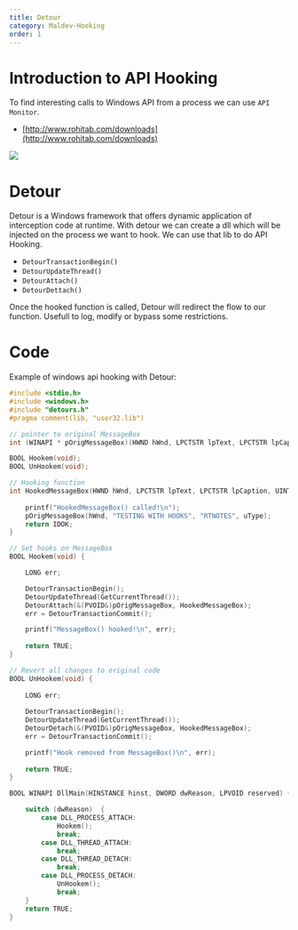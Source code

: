 ```yaml
---
title: Detour
category: Maldev-Hooking
order: 1
---
```


# Introduction to API Hooking

To find interesting calls to Windows API from a process we can use `API Monitor`.

* [http://www.rohitab.com/downloads](http://www.rohitab.com/downloads)

![](/rtnotes/images/apimonitor.png)


# Detour

Detour is a Windows framework that offers dynamic application of interception code at runtime. With detour we can create a dll which will be injected on the process we want to hook. We can use that lib to do API Hooking.

* `DetourTransactionBegin()`
* `DetourUpdateThread()`
* `DetourAttach()`
* `DetourDettach()`

Once the hooked function is called, Detour will redirect the flow to our function. Usefull to log, modify or bypass some restrictions.

# Code

Example of windows api hooking with Detour:

```cpp
#include <stdio.h>
#include <windows.h>
#include "detours.h"
#pragma comment(lib, "user32.lib")

// pointer to original MessageBox
int (WINAPI * pOrigMessageBox)(HWND hWnd, LPCTSTR lpText, LPCTSTR lpCaption, UINT uType) = MessageBox;

BOOL Hookem(void);
BOOL UnHookem(void);

// Hooking function
int HookedMessageBox(HWND hWnd, LPCTSTR lpText, LPCTSTR lpCaption, UINT uType) {
	
	printf("HookedMessageBox() called!\n");
	pOrigMessageBox(hWnd, "TESTING WITH HOOKS", "RTNOTES", uType);
	return IDOK;
}

// Set hooks on MessageBox
BOOL Hookem(void) {

    LONG err;

	DetourTransactionBegin();
	DetourUpdateThread(GetCurrentThread());
	DetourAttach(&(PVOID&)pOrigMessageBox, HookedMessageBox);
	err = DetourTransactionCommit();

	printf("MessageBox() hooked!\n", err);
	
	return TRUE;
}

// Revert all changes to original code
BOOL UnHookem(void) {
	
	LONG err;
	
	DetourTransactionBegin();
	DetourUpdateThread(GetCurrentThread());
	DetourDetach(&(PVOID&)pOrigMessageBox, HookedMessageBox);
	err = DetourTransactionCommit();

	printf("Hook removed from MessageBox()\n", err);
	
	return TRUE;
}

BOOL WINAPI DllMain(HINSTANCE hinst, DWORD dwReason, LPVOID reserved) {

    switch (dwReason)  {
		case DLL_PROCESS_ATTACH:
			Hookem();
			break;
		case DLL_THREAD_ATTACH:
			break;
		case DLL_THREAD_DETACH:
			break;
		case DLL_PROCESS_DETACH:
			UnHookem();
			break;
	}
    return TRUE;
}
```